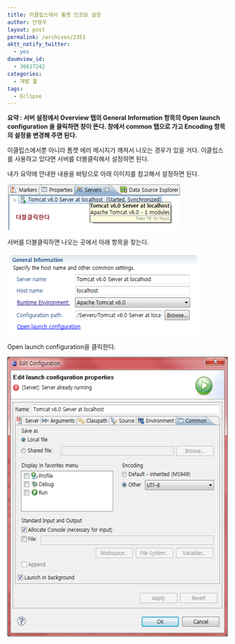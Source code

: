 ```yaml
---
title: 이클립스에서 톰캣 인코딩 설정
author: 안형우
layout: post
permalink: /archives/2351
aktt_notify_twitter:
  - yes
daumview_id:
  - 36617242
categories:
  - 개발 툴
tags:
  - Eclipse
---
```

**요약 : 서버 설정에서 Overview 탭의 General Information 항목의 Open launch configuration 을 클릭하면 창이 뜬다. 창에서 common 탭으로 가고 Encoding 항목의 설정을 변경해 주면 된다.**

이클립스에서뿐 아니라 톰캣 에러 메시지가 깨져서 나오는 경우가 있을 거다. 이클립스를 사용하고 있다면 서버를 더블클릭해서 설정하면 된다.

내가 요약에 안내한 내용을 바탕으로 아래 이미지를 참고해서 설정하면 된다.

<img class="aligncenter" src="/uploads/legacy/eclipse-tomcat-encoding-setting-0.png" alt="" width="395" height="105" />

서버를 더블클릭하면 나오는 곳에서 아래 항목을 찾는다.

<img class="aligncenter" src="/uploads/legacy/eclipse-tomcat-encoding-setting-1.png" alt="" width="442" height="188" />

Open launch configuration을 클릭한다.

<img class="aligncenter" src="/uploads/legacy/eclipse-tomcat-encoding-setting-2.png" alt="" width="533" height="638" />